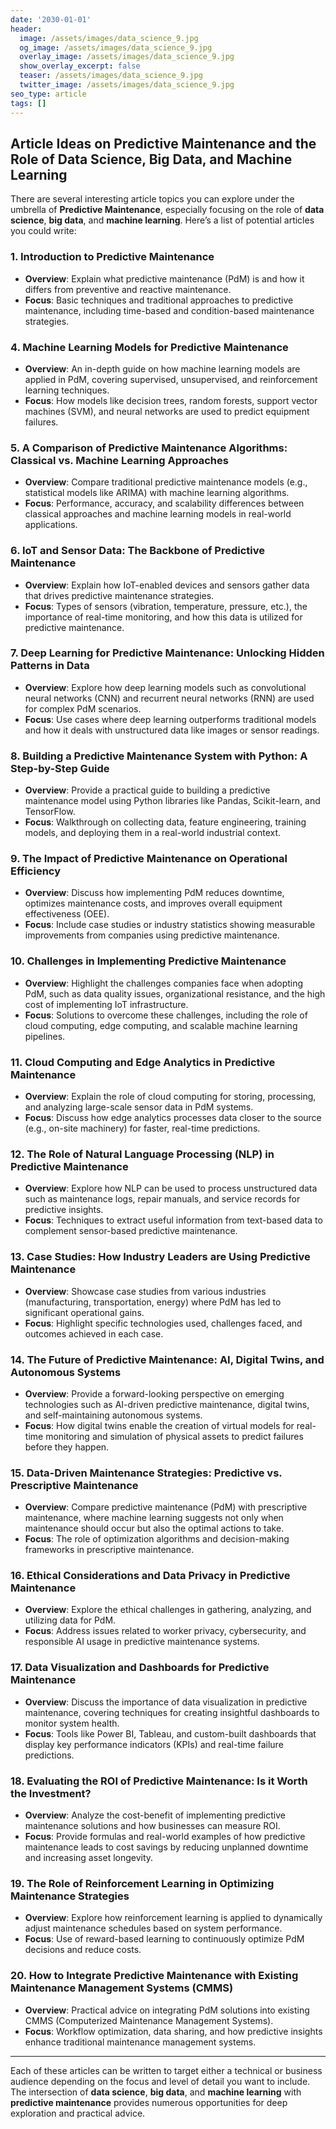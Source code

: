 ```yaml
---
date: '2030-01-01'
header:
  image: /assets/images/data_science_9.jpg
  og_image: /assets/images/data_science_9.jpg
  overlay_image: /assets/images/data_science_9.jpg
  show_overlay_excerpt: false
  teaser: /assets/images/data_science_9.jpg
  twitter_image: /assets/images/data_science_9.jpg
seo_type: article
tags: []
---
```


## Article Ideas on Predictive Maintenance and the Role of Data Science, Big Data, and Machine Learning

There are several interesting article topics you can explore under the umbrella of **Predictive Maintenance**, especially focusing on the role of **data science**, **big data**, and **machine learning**. Here’s a list of potential articles you could write:

### 1. Introduction to Predictive Maintenance
   - **Overview**: Explain what predictive maintenance (PdM) is and how it differs from preventive and reactive maintenance. 
   - **Focus**: Basic techniques and traditional approaches to predictive maintenance, including time-based and condition-based maintenance strategies.



### 4. Machine Learning Models for Predictive Maintenance
   - **Overview**: An in-depth guide on how machine learning models are applied in PdM, covering supervised, unsupervised, and reinforcement learning techniques.
   - **Focus**: How models like decision trees, random forests, support vector machines (SVM), and neural networks are used to predict equipment failures.

### 5. A Comparison of Predictive Maintenance Algorithms: Classical vs. Machine Learning Approaches
   - **Overview**: Compare traditional predictive maintenance models (e.g., statistical models like ARIMA) with machine learning algorithms.
   - **Focus**: Performance, accuracy, and scalability differences between classical approaches and machine learning models in real-world applications.

### 6. IoT and Sensor Data: The Backbone of Predictive Maintenance
   - **Overview**: Explain how IoT-enabled devices and sensors gather data that drives predictive maintenance strategies.
   - **Focus**: Types of sensors (vibration, temperature, pressure, etc.), the importance of real-time monitoring, and how this data is utilized for predictive maintenance.

### 7. Deep Learning for Predictive Maintenance: Unlocking Hidden Patterns in Data
   - **Overview**: Explore how deep learning models such as convolutional neural networks (CNN) and recurrent neural networks (RNN) are used for complex PdM scenarios.
   - **Focus**: Use cases where deep learning outperforms traditional models and how it deals with unstructured data like images or sensor readings.

### 8. Building a Predictive Maintenance System with Python: A Step-by-Step Guide
   - **Overview**: Provide a practical guide to building a predictive maintenance model using Python libraries like Pandas, Scikit-learn, and TensorFlow.
   - **Focus**: Walkthrough on collecting data, feature engineering, training models, and deploying them in a real-world industrial context.

### 9. The Impact of Predictive Maintenance on Operational Efficiency
   - **Overview**: Discuss how implementing PdM reduces downtime, optimizes maintenance costs, and improves overall equipment effectiveness (OEE).
   - **Focus**: Include case studies or industry statistics showing measurable improvements from companies using predictive maintenance.

### 10. Challenges in Implementing Predictive Maintenance
   - **Overview**: Highlight the challenges companies face when adopting PdM, such as data quality issues, organizational resistance, and the high cost of implementing IoT infrastructure.
   - **Focus**: Solutions to overcome these challenges, including the role of cloud computing, edge computing, and scalable machine learning pipelines.

### 11. Cloud Computing and Edge Analytics in Predictive Maintenance
   - **Overview**: Explain the role of cloud computing for storing, processing, and analyzing large-scale sensor data in PdM systems.
   - **Focus**: Discuss how edge analytics processes data closer to the source (e.g., on-site machinery) for faster, real-time predictions.

### 12. The Role of Natural Language Processing (NLP) in Predictive Maintenance
   - **Overview**: Explore how NLP can be used to process unstructured data such as maintenance logs, repair manuals, and service records for predictive insights.
   - **Focus**: Techniques to extract useful information from text-based data to complement sensor-based predictive maintenance.

### 13. Case Studies: How Industry Leaders are Using Predictive Maintenance
   - **Overview**: Showcase case studies from various industries (manufacturing, transportation, energy) where PdM has led to significant operational gains.
   - **Focus**: Highlight specific technologies used, challenges faced, and outcomes achieved in each case.

### 14. The Future of Predictive Maintenance: AI, Digital Twins, and Autonomous Systems
   - **Overview**: Provide a forward-looking perspective on emerging technologies such as AI-driven predictive maintenance, digital twins, and self-maintaining autonomous systems.
   - **Focus**: How digital twins enable the creation of virtual models for real-time monitoring and simulation of physical assets to predict failures before they happen.

### 15. Data-Driven Maintenance Strategies: Predictive vs. Prescriptive Maintenance
   - **Overview**: Compare predictive maintenance (PdM) with prescriptive maintenance, where machine learning suggests not only when maintenance should occur but also the optimal actions to take.
   - **Focus**: The role of optimization algorithms and decision-making frameworks in prescriptive maintenance.

### 16. Ethical Considerations and Data Privacy in Predictive Maintenance
   - **Overview**: Explore the ethical challenges in gathering, analyzing, and utilizing data for PdM.
   - **Focus**: Address issues related to worker privacy, cybersecurity, and responsible AI usage in predictive maintenance systems.

### 17. Data Visualization and Dashboards for Predictive Maintenance
   - **Overview**: Discuss the importance of data visualization in predictive maintenance, covering techniques for creating insightful dashboards to monitor system health.
   - **Focus**: Tools like Power BI, Tableau, and custom-built dashboards that display key performance indicators (KPIs) and real-time failure predictions.

### 18. Evaluating the ROI of Predictive Maintenance: Is it Worth the Investment?
   - **Overview**: Analyze the cost-benefit of implementing predictive maintenance solutions and how businesses can measure ROI.
   - **Focus**: Provide formulas and real-world examples of how predictive maintenance leads to cost savings by reducing unplanned downtime and increasing asset longevity.

### 19. The Role of Reinforcement Learning in Optimizing Maintenance Strategies
   - **Overview**: Explore how reinforcement learning is applied to dynamically adjust maintenance schedules based on system performance.
   - **Focus**: Use of reward-based learning to continuously optimize PdM decisions and reduce costs.

### 20. How to Integrate Predictive Maintenance with Existing Maintenance Management Systems (CMMS)
   - **Overview**: Practical advice on integrating PdM solutions into existing CMMS (Computerized Maintenance Management Systems).
   - **Focus**: Workflow optimization, data sharing, and how predictive insights enhance traditional maintenance management systems.

---

Each of these articles can be written to target either a technical or business audience depending on the focus and level of detail you want to include. The intersection of **data science**, **big data**, and **machine learning** with **predictive maintenance** provides numerous opportunities for deep exploration and practical advice.
